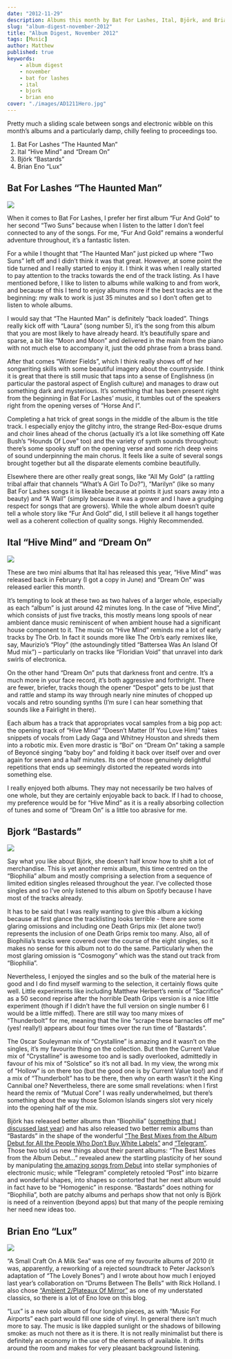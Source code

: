 ```yaml
---
date: "2012-11-29"
description: Albums this month by Bat For Lashes, Ital, Björk, and Brian Eno.
slug: "album-digest-november-2012" 
title: "Album Digest, November 2012"
tags: [Music]
author: Matthew
published: true
keywords:
    - album digest
    - november
    - bat for lashes
    - ital
    - bjork
    - brian eno
cover: "./images/AD1211Hero.jpg"
---
```


Pretty much a sliding scale between songs and electronic wibble on this month’s albums and a particularly damp, chilly feeling to proceedings too.

1. Bat For Lashes “The Haunted Man”
2. Ital “Hive Mind” and “Dream On”
3. Björk “Bastards”
4. Brian Eno “Lux”

## Bat For Lashes “The Haunted Man”

<div class="align-left album-cover"><img src="./images/bat-for-lashes-haunted-man.jpg"></div>

When it comes to Bat For Lashes, I prefer her first album “Fur And Gold” to her second “Two Suns” because when I listen to the latter I don’t feel connected to any of the songs. For me, “Fur And Gold” remains a wonderful adventure throughout, it’s a fantastic listen.

For a while I thought that “The Haunted Man” just picked up where “Two Suns” left off and I didn’t think it was that great. However, at some point the tide turned and I really started to enjoy it. I think it was when I really started to pay attention to the tracks towards the end of the track listing. As I have mentioned before, I like to listen to albums while walking to and from work, and because of this I tend to enjoy albums more if the best tracks are at the beginning: my walk to work is just 35 minutes and so I don’t often get to listen to whole albums.

I would say that “The Haunted Man” is definitely “back loaded”. Things really kick off with “Laura” (song number 5), it’s the song from this album that you are most likely to have already heard. It’s beautifully spare and sparse, a bit like “Moon and Moon” and delivered in the main from the piano with not much else to accompany it, just the odd phrase from a brass band.

After that comes “Winter Fields”, which I think really shows off of her songwriting skills with some beautiful imagery about the countryside. I think it is great that there is still music that taps into a sense of Englishness (in particular the pastoral aspect of English culture) and manages to draw out something dark and mysterious. It’s something that has been present right from the beginning in Bat For Lashes’ music, it tumbles out of the speakers right from the opening verses of “Horse And I”.

Completing a hat trick of great songs in the middle of the album is the title track. I especially enjoy the glitchy intro, the strange Red-Box-esque drums and choir lines ahead of the chorus (actually it’s a lot like something off Kate Bush’s “Hounds Of Love” too) and the variety of synth sounds throughout: there’s some spooky stuff on the opening verse and some rich deep veins of sound underpinning the main chorus. It feels like a suite of several songs brought together but all the disparate elements combine beautifully.

Elsewhere there are other really great songs, like “All My Gold” (a rattling tribal affair that channels “What’s A Girl To Do?”), “Marilyn” (like so many Bat For Lashes songs it is likeable because at points it just soars away into a beauty) and “A Wall” (simply because it was a grower and I have a grudging respect for songs that are growers). While the whole album doesn’t quite tell a whole story like “Fur And Gold” did, I still believe it all hangs together well as a coherent collection of quality songs. Highly Recommended.

## Ital “Hive Mind” and “Dream On”

<div class="align-left album-cover"><img src="./images/ital-dream-on.jpg"></div>

These are two mini albums that Ital has released this year, “Hive Mind” was released back in February (I got a copy in June) and “Dream On” was released earlier this month.

It’s tempting to look at these two as two halves of a larger whole, especially as each “album” is just around 42 minutes long. In the case of “Hive Mind”, which consists of just five tracks, this mostly means long spools of near ambient dance music reminiscent of when ambient house had a significant house component to it. The music on “Hive Mind” reminds me a lot of early tracks by The Orb. In fact it sounds more like The Orb’s early remixes like, say, Maurizio’s “Ploy” (the astoundingly titled “Battersea Was An Island Of Mud mix”) – particularly on tracks like “Floridian Void” that unravel into dark swirls of electronica.

On the other hand “Dream On” puts that darkness front and centre. It’s a much more in your face record, it’s both aggressive and forthright. There are fewer, briefer, tracks though the opener “Despot” gets to be just that and rattle and stamp its way through nearly nine minutes of chopped up vocals and retro sounding synths (I’m sure I can hear something that sounds like a Fairlight in there).

Each album has a track that appropriates vocal samples from a big pop act: the opening track of “Hive Mind” “Doesn’t Matter (If You Love Him)” takes snippets of vocals from Lady Gaga and Whitney Houston and shreds them into a robotic mix. Even more drastic is “Boi” on “Dream On” taking a sample of Beyoncé singing “baby boy” and folding it back over itself over and over again for seven and a half minutes. Its one of those genuinely delightful repetitions that ends up seemingly distorted the repeated words into something else.

I really enjoyed both albums. They may not necessarily be two halves of one whole, but they are certainly enjoyable back to back. If I had to choose, my preference would be for “Hive Mind” as it is a really absorbing collection of tunes and some of “Dream On” is a little too abrasive for me.

## Bjork “Bastards”

<div class="align-left album-cover"><img src="./images/bjork-bastards.jpg"></div>

Say what you like about Björk, she doesn’t half know how to shift a lot of merchandise. This is yet another remix album, this time centred on the “Biophilia” album and mostly comprising a selection from a sequence of limited edition singles released throughout the year. I’ve collected those singles and so I’ve only listened to this album on Spotify because I have most of the tracks already.

It has to be said that I was really wanting to give this album a kicking because at first glance the tracklisting looks terrible - there are some glaring omissions and including one Death Grips mix (let alone two!) represents the inclusion of one Death Grips remix too many. Also, all of Biophilia’s tracks were covered over the course of the eight singles, so it makes no sense for this album not to do the same. Particularly when the most glaring omission is “Cosmogony” which was the stand out track from “Biophilia”.

Nevertheless, I enjoyed the singles and so the bulk of the material here is good and I do find myself warming to the selection, it certainly flows quite well. Little experiments like including Matthew Herbert’s remix of “Sacrifice” as a 50 second reprise after the horrible Death Grips version is a nice little experiment (though if I didn’t have the full version on single number 6 I would be a little miffed). There are still way too many mixes of “Thunderbolt” for me, meaning that the line “scrape these barnacles off me” (yes! really!) appears about four times over the run time of “Bastards”.

The Oscar Souleyman mix of “Crystalline” is amazing and it wasn’t on the singles, it’s my favourite thing on the collection. But then the Current Value mix of “Crystalline” is awesome too and is sadly overlooked, admittedly in favour of his mix of “Solstice” so it’s not all bad. In my view, the wrong mix of “Hollow” is on there too (but the good one is by Current Value too!) and if a mix of “Thunderbolt” has to be there, then why on earth wasn’t it the King Cannibal one? Nevertheless, there are some small revelations: when I first heard the remix of “Mutual Core” I was really underwhelmed, but there’s something about the way those Solomon Islands singers slot very nicely into the opening half of the mix.

Björk has released better albums than “Biophilia” ([something that I discussed last year](album-digest-october-2011)) and has also released two better remix albums than “Bastards” in the shape of the wonderful [“The Best Mixes from the Album Debut for All the People Who Don’t Buy White Labels”](http://en.wikipedia.org/wiki/The_Best_Mixes_from_the_Album_Debut_for_All_the_People_Who_Don%27t_Buy_White_Labels) and [“Telegram”](http://en.wikipedia.org/wiki/Telegram_(album)). Those two told us new things about their parent albums: “The Best Mixes from the Album Debut…” revealed anew the startling plasticity of her sound by manipulating [the amazing songs from Debut](uc15) into stellar symphonies of electronic music; while “Telegram” completely retooled “Post” into bizarre and wonderful shapes, into shapes so contorted that her next album would in fact have to be “Homogenic” in response. “Bastards” does nothing for “Biophilia”, both are patchy albums and perhaps show that not only is Björk is need of a reinvention (beyond apps) but that many of the people remixing her need new ideas too.

## Brian Eno “Lux”

<div class="align-left album-cover"><img src="./images/brian-eno-lux.jpg"></div>

“A Small Craft On A Milk Sea” was one of my favourite albums of 2010 (it was, apparently, a reworking of a rejected soundtrack to Peter Jackson’s adaptation of “The Lovely Bones”) and I wrote about how much I enjoyed last year’s collaboration on “Drums Between The Bells” with Rick Holland. I also chose [“Ambient 2/Plateaux Of Mirror”](uc16) as one of my understated classics, so there is a lot of Eno love on this blog.

“Lux” is a new solo album of four longish pieces, as with “Music For Airports” each part would fill one side of vinyl. In general there isn’t much more to say. The music is like dappled sunlight or the shadows of billowing smoke: as much not there as it is there. It is not really minimalist but there is definitely an economy in the use of the elements of available. It drifts around the room and makes for very pleasant background listening.